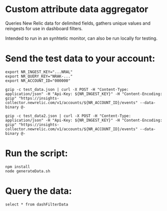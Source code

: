 # Custom attribute data aggregator

Queries New Relic data for delimited fields, gathers unique values and reingests for use in dashboard filters.

Intended to run in an synhtetic monitor, can also be run locally for testing.


# Send the test data to your account:

```
export NR_INGEST_KEY="...NRAL"
export NR_QUERY_KEY="NRAK-..."
export NR_ACCOUNT_ID="000000"

gzip -c test_data.json | curl -X POST -H "Content-Type: application/json" -H "Api-Key: ${NR_INGEST_KEY}" -H "Content-Encoding: gzip" "https://insights-collector.newrelic.com/v1/accounts/${NR_ACCOUNT_ID}/events" --data-binary @-

gzip -c test_data2.json | curl -X POST -H "Content-Type: application/json" -H "Api-Key: ${NR_INGEST_KEY}" -H "Content-Encoding: gzip" "https://insights-collector.newrelic.com/v1/accounts/${NR_ACCOUNT_ID}/events" --data-binary @-
```



# Run the script:
```
npm install
node generateData.sh
```


# Query the data:

```
select * from dashFilterData
```
